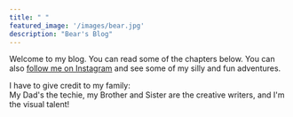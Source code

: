 ```yaml
---
title: " "
featured_image: '/images/bear.jpg'
description: "Bear's Blog"
---
```

Welcome to my blog. You can read some of the chapters below. You can also [follow me on Instagram](https://www.instagram.com/beargdoodle/)  and see some of my silly and fun adventures. <br>

I  have to give credit to my family: <br> 
My Dad's the techie, my Brother and Sister are the creative writers, and I'm the visual talent!

